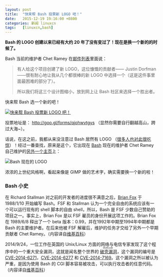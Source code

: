 ```yaml
---
layout: post
title:	"快来帮 Bash 投票新 LOGO 吧！"
date:	2015-12-19 19:16:00 +0800 
categories:	新闻 linuxcn 
tags:	[linuxcn,bash]
---
```



**Bash 的 LOGO 创建以来已经有大约 20 年了没有变过了！现在是换一个新的的时候了。**


Bash 当前的维护者 Chet Ramey 在[邮件列表](https://lists.gnu.org/archive/html/bug-bash/2015-12/msg00116.html)里面说：



> 
> 有人给这个项目创建了新 LOGO，这位慷慨的贡献者—— Justin Dorfman ——很有耐心地让我从几个都很棒的新 LOGO 中选择一个（这是这件事里面最困难的部分了）。
> 
> 
> 所以我们将这三个设计图缩小，放到网上让 Bash 社区来选择一个胜出者。 
> 
> 
> 


快来帮 Bash 选一个新的吧！


[![快来帮 Bash 投票新 LOGO 吧！](/Asserts/Images//attachment/album/201512/19/182253xu34s6lua1sq8esz.png)](http://imgur.com/RTK89fX)


投票地址是： <http://goo.gl/forms/qjohwvtgys> （显然你需要自行翻越高山，跨过大海~）。


话说，在这之前，我都从来没注意过 Bash 居然有 LOGO （[很多人也对此很吃惊](https://www.reddit.com/r/linux/comments/3x86e7/vote_for_a_new_bash_logo/)）！经过一番查找，原来是这个，它出现在 [Bash](https://www.gnu.org/software/bash/) 现在的维护者 Chet Ramey 自己维护的[另外一个主页](http://tiswww.case.edu/php/chet/bash/bashtop.html)上：


![Bash 现在的 LOGO](/Asserts/Images//attachment/album/201512/19/191639twuxwdhxati1a1ab.jpg)


浓浓的上世纪风格啊，看起来像是 GIMP 做的艺术字，确实需要换一个新的啦！


### Bash 小史


在 Richard Stallman 对之前的开发者的进度很不满意之后，[Brian Fox](https://en.wikipedia.org/wiki/Brian_Fox_(computer_programmer) "Brian Fox (computer programmer)") 于 1988/1/10 开始编写 Bash。FSF 和 Stallman 认为一个完全自由的系统应该有一个可以运行现有的 shell 脚本的自由 shell，所以，Bash 是 FSF 少数自己赞助的项目之一。事实上，Brian Fox 是以 FSF 雇员的身份开展这项工作的。Brian Fox 在 1989/6/8 释出了一个 beta 版本：0.99，并在1992年中期至1994年中期都是 Bash 的主要维护者。在后来他被 FSF 解雇后，维护的任务才交给了另外一个早期贡献者 Chet Ramey。（内容译自[维基百科](https://en.wikipedia.org/wiki/Bash_(Unix_shell)#History)）


2014/9/24，一位工作在英国的 Unix/Linux 方面的网络与电信专家发现了这个程序中的一个重大安全漏洞，这就是闻名整个世界的<ruby> <a href="https://en.wikipedia.org/wiki/Shellshock_(software_bug)">  破壳漏洞 </a> <rp>  （ </rp> <rt>  Shellcode </rt> <rp>  ） </rp></ruby>，这个漏洞的编号是 [CVE-2014-6271](http://cve.mitre.org/cgi-bin/cvename.cgi?name=CVE-2014-6271)，[CVE-2014-6277](https://cve.mitre.org/cgi-bin/cvename.cgi?name=2014-6277) 和 [CVE-2014-7169](http://cve.mitre.org/cgi-bin/cvename.cgi?name=CVE-2014-7169)。这个漏洞之所以被认为严重，是因为使用 Bash 的 CGI 脚本容易被攻击，可以执行攻击者的任意代码。（内容译自[维基百科](https://en.wikipedia.org/wiki/Bash_(Unix_shell)#History)）
